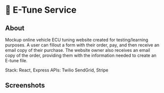 # 🚗 E-Tune Service

## About

Mockup online vehicle ECU tuning website created for testing/learning purposes.
A user can fillout a form with their order, pay, and then receive an email copy of their purchase. The website owner also receives an email copy of the order, providing them with the information needed to create an E-tune file. 

Stack: React, Express
APIs: Twilio SendGrid, Stripe

## Screenshots